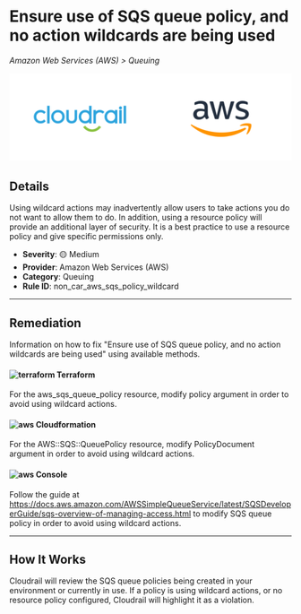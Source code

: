 # Ensure use of SQS queue policy, and no action wildcards are being used

*Amazon Web Services (AWS) > Queuing*

![Cloudrail and Amazon Web Services (AWS) logos](../images/cloudrail_aws.png)

## Details
Using wildcard actions may inadvertently allow users to take actions you do not want to allow them to do. In addition, using a resource policy will provide an additional layer of security. It is a best practice to use a resource policy and give specific permissions only.

- **Severity**: 🟡 Medium
- **Provider**: Amazon Web Services (AWS)
- **Category**: Queuing
- **Rule ID**: non_car_aws_sqs_policy_wildcard

---

## Remediation
Information on how to fix "Ensure use of SQS queue policy, and no action wildcards are being used" using available methods.


####  <img src="../_media/emojis/terraform.png" alt="terraform" width="20"/>  Terraform
For the aws_sqs_queue_policy resource, modify policy argument in order to avoid using wildcard actions.








#### <img src="../_media/emojis/aws.png" alt="aws" width="20"/> Cloudformation
For the AWS::SQS::QueuePolicy resource, modify PolicyDocument argument in order to avoid using wildcard actions.



####  <img src="../_media/emojis/aws.png" alt="aws" width="20"/> Console
Follow the guide at <https://docs.aws.amazon.com/AWSSimpleQueueService/latest/SQSDeveloperGuide/sqs-overview-of-managing-access.html> to modify SQS queue policy in order to avoid using wildcard actions.




---

## How It Works
Cloudrail will review the SQS queue policies being created in your environment or currently in use. If a policy is using wildcard actions, or no resource policy configured, Cloudrail will highlight it as a violation.
